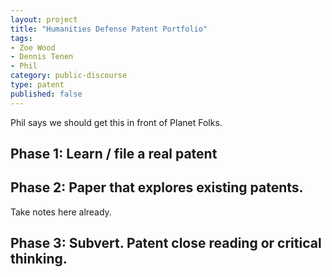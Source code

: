 ```yaml
---
layout: project
title: "Humanities Defense Patent Portfolio"
tags:
- Zoe Wood
- Dennis Tenen
- Phil
category: public-discourse
type: patent
published: false
---
```


Phil says we should get this in front of Planet Folks.

## Phase 1: Learn / file a real patent
## Phase 2: Paper that explores existing patents.
Take notes here already.
## Phase 3: Subvert. Patent close reading or critical thinking.
